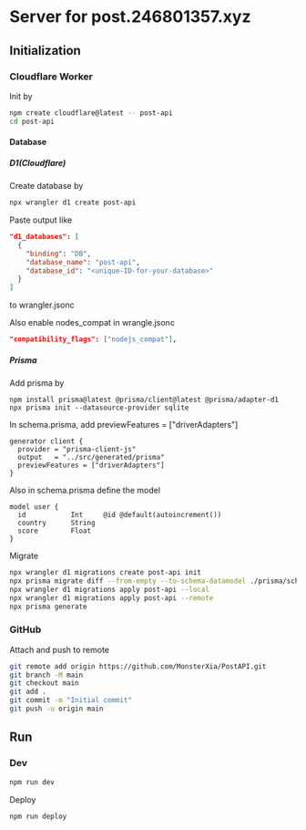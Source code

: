 # Server for post.246801357.xyz

## Initialization

### Cloudflare Worker

Init by

```bash
npm create cloudflare@latest -- post-api
cd post-api
```

#### Database

##### D1(Cloudflare)

Create database by

```bash
npx wrangler d1 create post-api
```

Paste output like

```json
"d1_databases": [
  {
    "binding": "DB",
    "database_name": "post-api",
    "database_id": "<unique-ID-for-your-database>"
  }
]
```

to wrangler.jsonc

Also enable nodes_compat in wrangle.jsonc

```json
"compatibility_flags": ["nodejs_compat"],
```

##### Prisma

Add prisma by

```
npm install prisma@latest @prisma/client@latest @prisma/adapter-d1
npx prisma init --datasource-provider sqlite
```

In schema.prisma, add previewFeatures = ["driverAdapters"]

```prisma
generator client {
  provider = "prisma-client-js"
  output   = "../src/generated/prisma"
  previewFeatures = ["driverAdapters"]
}
```

Also in schema.prisma define the model

```prisma
model user {
  id           Int     @id @default(autoincrement()) 
  country      String                         
  score        Float      
}
```

Migrate

```bash
npx wrangler d1 migrations create post-api init
npx prisma migrate diff --from-empty --to-schema-datamodel ./prisma/schema.prisma --script --output migrations/0001_init.sql
npx wrangler d1 migrations apply post-api --local
npx wrangler d1 migrations apply post-api --remote
npx prisma generate
```

### GitHub

Attach and push to remote 

```bash
git remote add origin https://github.com/MonsterXia/PostAPI.git
git branch -M main
git checkout main
git add .
git commit -m "Initial commit"
git push -u origin main
```

## Run

### Dev

```bash
npm run dev
```

Deploy

```bash
npm run deploy
```













